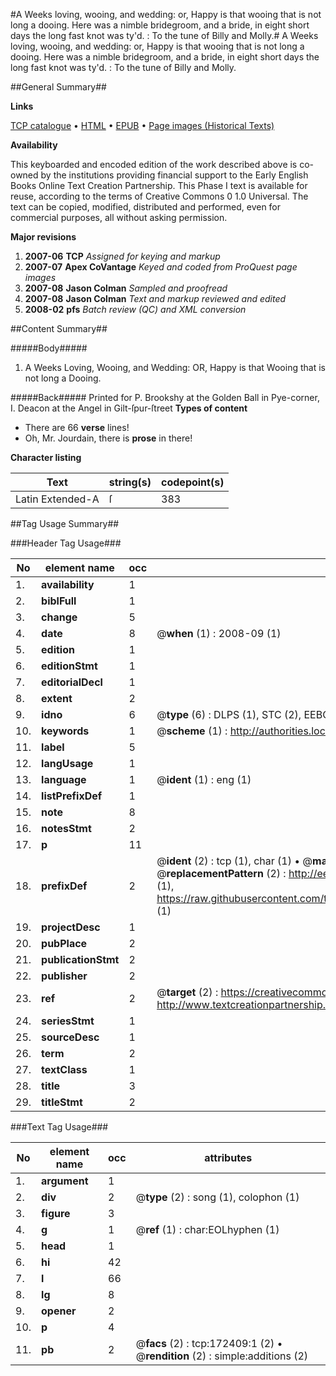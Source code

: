 #A Weeks loving, wooing, and wedding: or, Happy is that wooing that is not long a dooing. Here was a nimble bridegroom, and a bride, in eight short days the long fast knot was ty'd. : To the tune of Billy and Molly.#
A Weeks loving, wooing, and wedding: or, Happy is that wooing that is not long a dooing. Here was a nimble bridegroom, and a bride, in eight short days the long fast knot was ty'd. : To the tune of Billy and Molly.

##General Summary##

**Links**

[TCP catalogue](http://www.ota.ox.ac.uk/tcp/)  • 
[HTML](http://tei.it.ox.ac.uk/tcp/Texts-HTML/free/A96/A96158.html)  • 
[EPUB](http://tei.it.ox.ac.uk/tcp/Texts-EPUB/free/A96/A96158.epub) • 
[Page images (Historical Texts)](https://data.historicaltexts.jisc.ac.uk/view?pubId=eebo-45578496e&pageId=eebo-45578496e-172409-1)

**Availability**

This keyboarded and encoded edition of the
	       work described above is co-owned by the institutions
	       providing financial support to the Early English Books
	       Online Text Creation Partnership. This Phase I text is
	       available for reuse, according to the terms of Creative
	       Commons 0 1.0 Universal. The text can be copied,
	       modified, distributed and performed, even for
	       commercial purposes, all without asking permission.

**Major revisions**

1. __2007-06__ __TCP__ *Assigned for keying and markup*
1. __2007-07__ __Apex CoVantage__ *Keyed and coded from ProQuest page images*
1. __2007-08__ __Jason Colman__ *Sampled and proofread*
1. __2007-08__ __Jason Colman__ *Text and markup reviewed and edited*
1. __2008-02__ __pfs__ *Batch review (QC) and XML conversion*

##Content Summary##

#####Body#####

1. A Weeks Loving, Wooing, and Wedding: OR, Happy is that Wooing that is not long a Dooing.

#####Back#####
Printed for P. Brookshy at the Golden Ball in Pye-corner, I. Deacon at the Angel in Gilt-ſpur-ſtreet
**Types of content**

  * There are 66 **verse** lines!
  * Oh, Mr. Jourdain, there is **prose** in there!

**Character listing**


|Text|string(s)|codepoint(s)|
|---|---|---|
|Latin Extended-A|ſ|383|

##Tag Usage Summary##

###Header Tag Usage###

|No|element name|occ|attributes|
|---|---|---|---|
|1.|__availability__|1||
|2.|__biblFull__|1||
|3.|__change__|5||
|4.|__date__|8| @__when__ (1) : 2008-09 (1)|
|5.|__edition__|1||
|6.|__editionStmt__|1||
|7.|__editorialDecl__|1||
|8.|__extent__|2||
|9.|__idno__|6| @__type__ (6) : DLPS (1), STC (2), EEBO-CITATION (1), OCLC (1), VID (1)|
|10.|__keywords__|1| @__scheme__ (1) : http://authorities.loc.gov/ (1)|
|11.|__label__|5||
|12.|__langUsage__|1||
|13.|__language__|1| @__ident__ (1) : eng (1)|
|14.|__listPrefixDef__|1||
|15.|__note__|8||
|16.|__notesStmt__|2||
|17.|__p__|11||
|18.|__prefixDef__|2| @__ident__ (2) : tcp (1), char (1)  •  @__matchPattern__ (2) : ([0-9\-]+):([0-9IVX]+) (1), (.+) (1)  •  @__replacementPattern__ (2) : http://eebo.chadwyck.com/downloadtiff?vid=$1&page=$2 (1), https://raw.githubusercontent.com/textcreationpartnership/Texts/master/tcpchars.xml#$1 (1)|
|19.|__projectDesc__|1||
|20.|__pubPlace__|2||
|21.|__publicationStmt__|2||
|22.|__publisher__|2||
|23.|__ref__|2| @__target__ (2) : https://creativecommons.org/publicdomain/zero/1.0/ (1), http://www.textcreationpartnership.org/docs/. (1)|
|24.|__seriesStmt__|1||
|25.|__sourceDesc__|1||
|26.|__term__|2||
|27.|__textClass__|1||
|28.|__title__|3||
|29.|__titleStmt__|2||


###Text Tag Usage###

|No|element name|occ|attributes|
|---|---|---|---|
|1.|__argument__|1||
|2.|__div__|2| @__type__ (2) : song (1), colophon (1)|
|3.|__figure__|3||
|4.|__g__|1| @__ref__ (1) : char:EOLhyphen (1)|
|5.|__head__|1||
|6.|__hi__|42||
|7.|__l__|66||
|8.|__lg__|8||
|9.|__opener__|2||
|10.|__p__|4||
|11.|__pb__|2| @__facs__ (2) : tcp:172409:1 (2)  •  @__rendition__ (2) : simple:additions (2)|
